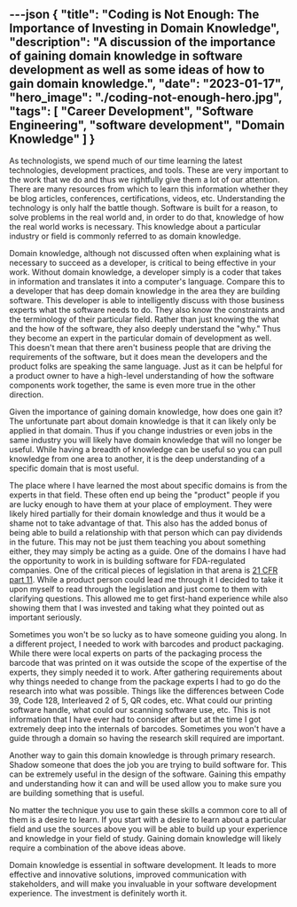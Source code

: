 ---json
{
  "title": "Coding is Not Enough: The Importance of Investing in Domain Knowledge",
  "description": "A discussion of the importance of gaining domain knowledge in software development as well as some ideas of how to gain domain knowledge.",
  "date": "2023-01-17",
  "hero_image": "./coding-not-enough-hero.jpg",
  "tags": [
    "Career Development",
    "Software Engineering",
    "software development",
    "Domain Knowledge"
  ]
}
---

As technologists, we spend much of our time learning the latest technologies, development practices, and tools. These are very important to the work that we do and thus we rightfully give them a lot of our attention. There are many resources from which to learn this information whether they be blog articles, conferences, certifications, videos, etc. Understanding the technology is only half the battle though. Software is built for a reason, to solve problems in the real world and, in order to do that, knowledge of how the real world works is necessary. This knowledge about a particular industry or field is commonly referred to as domain knowledge.

Domain knowledge, although not discussed often when explaining what is necessary to succeed as a developer, is critical to being effective in your work. Without domain knowledge, a developer simply is a coder that takes in information and translates it into a computer's language. Compare this to a developer that has deep domain knowledge in the area they are building software. This developer is able to intelligently discuss with those business experts what the software needs to do. They also know the constraints and the terminology of their particular field. Rather than just knowing the what and the how of the software, they also deeply understand the "why." Thus they become an expert in the particular domain of development as well. This doesn't mean that there aren't business people that are driving the requirements of the software, but it does mean the developers and the product folks are speaking the same language. Just as it can be helpful for a product owner to have a high-level understanding of how the software components work together, the same is even more true in the other direction.

Given the importance of gaining domain knowledge, how does one gain it? The unfortunate part about domain knowledge is that it can likely only be applied in that domain. Thus if you change industries or even jobs in the same industry you will likely have domain knowledge that will no longer be useful. While having a breadth of knowledge can be useful so you can pull knowledge from one area to another, it is the deep understanding of a specific domain that is most useful.

The place where I have learned the most about specific domains is from the experts in that field. These often end up being the "product" people if you are lucky enough to have them at your place of employment. They were likely hired partially for their domain knowledge and thus it would be a shame not to take advantage of that. This also has the added bonus of being able to build a relationship with that person which can pay dividends in the future. This may not be just them teaching you about something either, they may simply be acting as a guide. One of the domains I have had the opportunity to work in is building software for FDA-regulated companies. One of the critical pieces of legislation in that arena is [21 CFR part 11](https://www.accessdata.fda.gov/scripts/cdrh/cfdocs/cfcfr/CFRSearch.cfm?CFRPart=11). While a product person could lead me through it I decided to take it upon myself to read through the legislation and just come to them with clarifying questions. This allowed me to get first-hand experience while also showing them that I was invested and taking what they pointed out as important seriously.

Sometimes you won't be so lucky as to have someone guiding you along. In a different project, I needed to work with barcodes and product packaging. While there were local experts on parts of the packaging process the barcode that was printed on it was outside the scope of the expertise of the experts, they simply needed it to work. After gathering requirements about why things needed to change from the package experts I had to go do the research into what was possible. Things like the differences between Code 39, Code 128, Interleaved 2 of 5, QR codes, etc. What could our printing software handle, what could our scanning software use, etc. This is not information that I have ever had to consider after but at the time I got extremely deep into the internals of barcodes. Sometimes you won't have a guide through a domain so having the research skill required are important.

Another way to gain this domain knowledge is through primary research. Shadow someone that does the job you are trying to build software for. This can be extremely useful in the design of the software. Gaining this empathy and understanding how it can and will be used allow you to make sure you are building something that is useful.

No matter the technique you use to gain these skills a common core to all of them is a desire to learn. If you start with a desire to learn about a particular field and use the sources above you will be able to build up your experience and knowledge in your field of study. Gaining domain knowledge will likely require a combination of the above ideas above.

Domain knowledge is essential in software development. It leads to more effective and innovative solutions, improved communication with stakeholders, and will make you invaluable in your software development experience. The investment is definitely worth it.